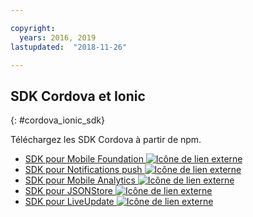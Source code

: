```yaml
---

copyright:
  years: 2016, 2019
lastupdated:  "2018-11-26"

---
```


##	SDK Cordova et Ionic
{: #cordova_ionic_sdk}

Téléchargez les SDK Cordova à partir de npm.

* [SDK pour Mobile Foundation ![Icône de lien externe](../../icons/launch-glyph.svg "Icône de lien externe")](https://www.npmjs.com/package/cordova-plugin-mfp)
* [SDK pour Notifications push ![Icône de lien externe](../../icons/launch-glyph.svg "Icône de lien externe")](https://www.npmjs.com/package/cordova-plugin-mfp-push)
* [SDK pour Mobile Analytics ![Icône de lien externe](../../icons/launch-glyph.svg "Icône de lien externe")](https://www.npmjs.com/package/cordova-plugin-mfp-analytics)
* [SDK pour JSONStore ![Icône de lien externe](../../icons/launch-glyph.svg "Icône de lien externe")](https://www.npmjs.com/package/cordova-plugin-mfp-jsonstore)
* [SDK pour LiveUpdate ![Icône de lien externe](../../icons/launch-glyph.svg "Icône de lien externe")](https://www.npmjs.com/package/cordova-plugin-mfp-liveupdate)


